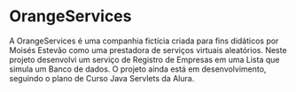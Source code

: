 # OrangeServices
A OrangeServices é uma companhia fictícia criada para fins didáticos por Moisés Estevão como uma prestadora de serviços virtuais aleatórios.
Neste projeto desenvolvi um serviço de Registro de Empresas em uma Lista que simula um Banco de dados.
O projeto ainda está em desenvolvimento, seguindo o plano de Curso Java Servlets da Alura.
